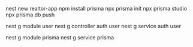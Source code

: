 nest new realtor-app 
npm install prisma
npx prisma init
npx prisma studio
npx prisma db push


nest g module user
nest g controller auth user
nest g service auth user

nest g module prisma
nest g service prisma